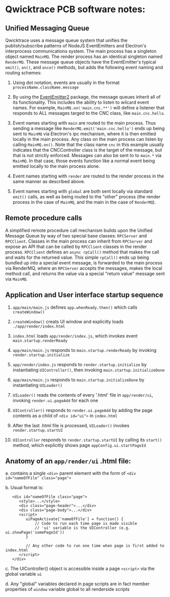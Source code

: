 # Qwicktrace PCB software notes:


## Unified Messaging Queue

Qwicktrace uses a message queue system that unifies the publish/subscribe patterns of NodeJS EventEmitters and Electron's
interprocess communications system.  The main process has a singleton object named `MainMQ`. The render process has an identical
singleton named `RenderMQ`.  These message queue objects have the EventEmitter's typical `emit()`, `on()`, and `once()` methods, but
adds the following event naming and routing schemes:

1. Using dot notation, events are usually in the format `processName.className.message`

2. By using the [EventEmitter2](https://github.com/EventEmitter2/EventEmitter2) package, the message queues inherit all of its functionality. This includes the ability to
listen to wilcard event names. For example, `MainMQ.on('main.cnc.**')` will define a listener that responds to ALL messages
targed to the CNC class, like `main.cnc.hello`.

3. Event names starting with `main` are routed to the main process. Thus sending a message like `RenderMQ.emit('main.cnc.hello')`
ends up being sent to `MainMQ` via Electron's ipc mechanism, where it is then emitted locally in the main process. Any class 
on the main process can listen by calling `MainMQ.on()`. Note that the class name `cnc` in this example usually indicates that 
the CNCController class is the target of the message, but that is not strictly enforced.  Messages can also be sent to to `main.*`
via `MainMQ`. In that case, those events function like a normal event being emitted locally to the main process alone.

4. Event names starting with `render` are routed to the render process in the same manner as described above.

5. Event names starting with `global` are both sent locally via standard `emit()` calls, as well as being routed to the
"other" process (the render process in the case of `MainMQ`, and the main in the case of `RenderMQ`).


## Remote procedure calls
A simplified remote procedure call mechanism builds upon the Unified Message Queue by way of two special base classes: `RPCServer` and
`RPCClient`.  Classes in the main process can inherit from `RPCServer` and expose an API that can be called by `RPCClient` classes
in the render process.  `RPCClient` defines an `async rpCall()` method that makes the call and waits for the returned value. This simple
`rpCall()` ends up being bundled up into a special event message, is forwarded to the main process via RenderMQ, where an `RPCServer`
accepts the messages, makes the local method call, and returns the value via a special "return value" message sent via `MainMQ`.


## Application and User interface startup sequence
  1. `app/main/main.js` defines `app.whenReady.then()` which calls `createWindow()`

  2. `createWindow()` creats UI window and explicitly loads `./app/render/index.html`

  3. `index.html` loads `app/render/index.js`, which invokes event `main.startup.renderReady`

  4. `app/main/main.js` responds to `main.startup.renderReady` by invoking `render.startup.initialize`

  5. `app/render/index.js` responds to `render.startup.initialize` by instantiating `UIController()`, then invoking `main.startup.initializeDone`

  6. `app/main/main.js` responds to `main.startup.initializeDone` by instantiating `UILoader()`

  7. `UILoader()` reads the contents of every '.html' file in `app/render/ui`, invoking `render.ui.pageAdd` for each one

  8. `UIController()` responds to `render.ui.pageAdd` by adding the page contents as a child of `<div id="ui">` in `index.html`

  9. After the last .html file is processed, `UILoader()` invokes `render.startup.startUI`

 10. `UIController` responds to `render.startup.startUI` by calling its `start()` method, which explicitly shows page `appConfig.ui.startPageId`



## Anatomy of an `app/render/ui` .html file:
a. contains a single `<div>` parent element with the form of `<div id="nameOfFile" class="page">`

b. Usual format is:
```
   <div id="nameOfFile class="page">
      <style>...</style>
      <div class="page-header">...</div>
      <div class="page-body">...</div>
      <script>
         uiPageActivate['nameOfFile'] = function() {
             // Code to run each time page is made visible
             // 'ui' variable is the UIController (e.g. ui.showPage('somePageId'))
         }

         // Any other code to run one time when page is first added to index.html
      </script>
   </div>
```

c. The UIController() object is accessible inside a page `<script>` via the global variable `ui`

d. Any "global" variables declared in page scripts are in fact member properties of `window` variable global to all renderside scripts
